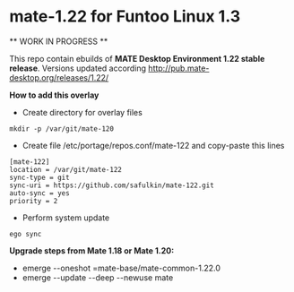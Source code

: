 # mate-1.22 for Funtoo Linux 1.3
** WORK IN PROGRESS **

This repo contain ebuilds of **MATE Desktop Environment 1.22 stable release**.
Versions updated according http://pub.mate-desktop.org/releases/1.22/

**How to add this overlay**
- Create directory for overlay files
```
mkdir -p /var/git/mate-120
```
- Create file /etc/portage/repos.conf/mate-122 and copy-paste this lines  
```
[mate-122]
location = /var/git/mate-122
sync-type = git
sync-uri = https://github.com/safulkin/mate-122.git
auto-sync = yes
priority = 2
```
- Perform system update
```
ego sync
```

**Upgrade steps from Mate 1.18 or Mate 1.20:**
- emerge --oneshot =mate-base/mate-common-1.22.0
- emerge --update --deep --newuse mate
